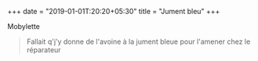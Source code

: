+++
date = "2019-01-01T:20:20+05:30"
title = "Jument bleu"
+++

Mobylette

<!--more-->
> Fallait q'j'y donne de l'avoine à la jument bleue pour l'amener chez le réparateur
